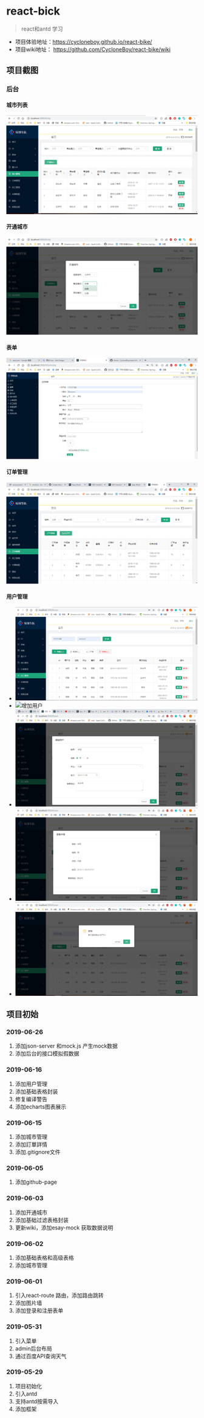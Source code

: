 # react-bick
> react和antd 学习
- 项目体验地址：https://cycloneboy.github.io/react-bike/
- 项目wiki地址： https://github.com/CycloneBoy/react-bike/wiki
## 项目截图
### 后台
#### 城市列表 
![城市列表](https://github.com/CycloneBoy/react-bike/blob/master/public/wiki/city-2019-06-04_001107.png)
#### 开通城市
![开通城市](https://github.com/CycloneBoy/react-bike/blob/master/public/wiki/city-open-2019-06-04_001146.png)
#### 表单
![添加登录和注册表单](https://github.com/CycloneBoy/react-bike/blob/master/public/wiki/register-form-2019-06-01_230658.png)
#### 订单管理
![订单](https://github.com/CycloneBoy/react-bike/blob/master/public/wiki/order-2019-06-04_001231.png)
#### 用户管理
- ![用户列表](https://github.com/CycloneBoy/react-bike/blob/master/public/wiki/user-2019-06-16_000039.png)
- ![增加用户](https://github.com/CycloneBoy/react-bike/blob/master/publicpublic/wiki/user-add-2019-06-16_000102.png)
- ![修改用户](https://github.com/CycloneBoy/react-bike/blob/master/public/wiki/user-edit-2019-06-16_000123.png)
- ![用户详情](https://github.com/CycloneBoy/react-bike/blob/master/public/wiki/user-detail-2019-06-16_000143.png)
- ![删除用户](https://github.com/CycloneBoy/react-bike/blob/master/public/wiki/user-delete-2019-06-16_000201.png)


## 项目初始
### 2019-06-26
1. 添加json-server 和mock.js 产生mock数据
2. 添加后台的接口模拟假数据

### 2019-06-16
1. 添加用户管理
2. 添加基础表格封装
3. 修复编译警告
4. 添加echarts图表展示

### 2019-06-15
1. 添加城市管理
2. 添加訂單詳情
3. 添加.gitignore文件

### 2019-06-05
1. 添加github-page

### 2019-06-03
1. 添加开通城市
2. 添加基础过滤表格封装
3. 更新wiki，添加esay-mock 获取数据说明

### 2019-06-02
1. 添加基础表格和高级表格
2. 添加城市管理

### 2019-06-01
1. 引入react-route 路由，添加路由跳转
2. 添加图片墙
3. 添加登录和注册表单

### 2019-05-31
1. 引入菜单
2. admin后台布局
3. 通过百度API查询天气

### 2019-05-29
1. 项目初始化
2. 引入antd
3. 支持antd按需导入
4. 添加框架
